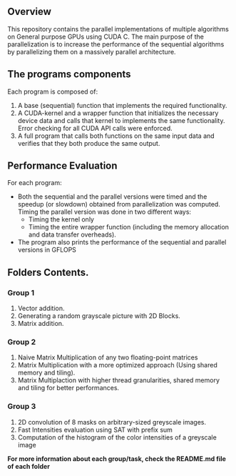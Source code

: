 ## Overview
This repository contains the parallel implementations of multiple algorithms on General purpose GPUs using CUDA C. The main purpose of the parallelization is to increase the 
performance of the sequential algorithms by parallelizing them on a massively parallel architecture.

## The programs components

Each program is composed of:

1) A base (sequential) function that implements the required functionality.
2) A CUDA-kernel and a wrapper function that initializes the necessary device data and calls that kernel to implements the same functionality. Error checking for all CUDA API calls were enforced.
3) A full program that calls both functions on the same input data and verifies that they both produce the same output.

## Performance Evaluation

For each program:

* Both the sequential and the parallel versions were timed and the speedup (or slowdown) obtained from parallelization was computed. Timing the parallel version was done in two different ways:
  * Timing the kernel only
  * Timing the entire wrapper function (including the memory allocation and data transfer
overheads).
* The program also prints the performance of the sequential and parallel versions in GFLOPS



## Folders Contents.

### Group 1

1) Vector addition.
2) Generating a random grayscale picture with 2D Blocks.
3) Matrix addition.

### Group 2

1) Naive Matrix Multiplication of any two floating-point matrices
2) Matrix Multiplication with a more optimized approach (Using shared memory and tiling).
3) Matrix Multiplaction with higher thread granularities, shared memory and tiling for better performances.

### Group 3

1) 2D convolution of 8 masks on arbitrary-sized greyscale images.
2) Fast Intensities evaluation using SAT with prefix sum
3) Computation of the histogram of the color intensities of a greyscale image

**For more information about each group/task, check the README.md file of each folder**
